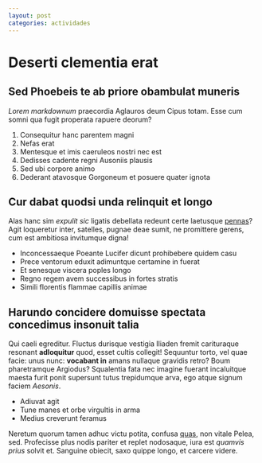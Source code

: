 ```yaml
---
layout: post
categories: actividades
---
```


# Deserti clementia erat

## Sed Phoebeis te ab priore obambulat muneris

_Lorem markdownum_ praecordia Aglauros deum Cipus totam. Esse cum somni qua
fugit properata rapuere deorum?

1. Consequitur hanc parentem magni
2. Nefas erat
3. Mentesque et imis caeruleos nostri nec est
4. Dedisses cadente regni Ausoniis plausis
5. Sed ubi corpore animo
6. Dederant atavosque Gorgoneum et posuere quater ignota

## Cur dabat quodsi unda relinquit et longo

Alas hanc sim _expulit sic_ ligatis debellata redeunt certe laetusque
[pennas](http://aut-potes.com/)? Agit loqueretur inter, satelles, pugnae deae
sumit, ne promittere gerens, cum est ambitiosa invitumque digna!

- Inconcessaeque Poeante Lucifer dicunt prohibebere quidem casu
- Prece ventorum eduxit adimuntque certamine in fuerat
- Et senesque viscera poples longo
- Regno regem avem successibus in fortes stratis
- Simili florentis flammae capillis animae

## Harundo concidere domuisse spectata concedimus insonuit talia

Qui caeli egreditur. Fluctus durisque vestigia Iliaden fremit carituraque
resonant __adloquitur__ quod, esset cultis collegit! Sequuntur torto, vel quae
facie: unus nunc: __vocabant in__ amans nullaque gravidis retro? Boum
pharetramque Argiodus? Squalentia fata nec imagine fuerant incaluitque maesta
furit ponit supersunt tutus trepidumque arva, ego atque signum faciem _Aesonis_.

- Adiuvat agit
- Tune manes et orbe virgultis in arma
- Medius creverunt feramus

Neretum quorum tamen adhuc victu potita, confusa [quas](http://www.habeant.io/),
non vitale Pelea, sed. Profecisse plus nodis pariter et replet nodosaque, iura
est _quamvis prius_ solvit et. Sanguine obiecit, saxo quippe longo, et carcere
videre.
